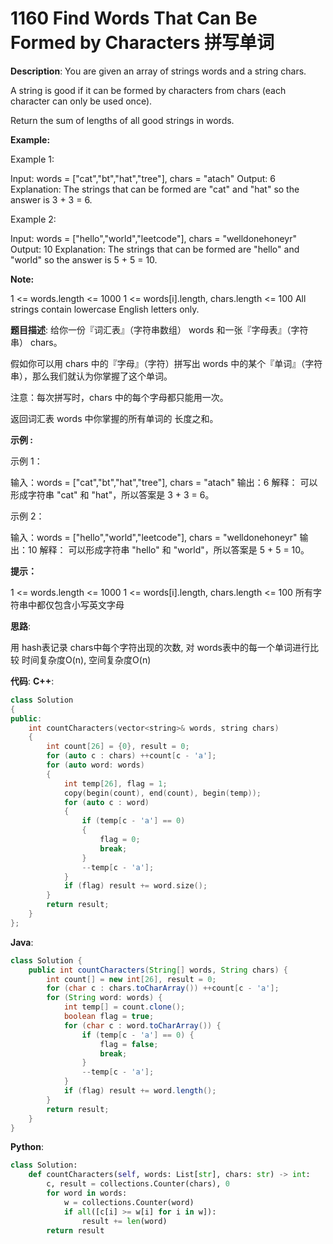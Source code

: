 # 1160 Find Words That Can Be Formed by Characters 拼写单词

__Description__:
You are given an array of strings words and a string chars.

A string is good if it can be formed by characters from chars (each character can only be used once).

Return the sum of lengths of all good strings in words.

__Example:__

Example 1:

Input: words = ["cat","bt","hat","tree"], chars = "atach"
Output: 6
Explanation:
The strings that can be formed are "cat" and "hat" so the answer is 3 + 3 = 6.

Example 2:

Input: words = ["hello","world","leetcode"], chars = "welldonehoneyr"
Output: 10
Explanation:
The strings that can be formed are "hello" and "world" so the answer is 5 + 5 = 10.

__Note:__

1 <= words.length <= 1000
1 <= words[i].length, chars.length <= 100
All strings contain lowercase English letters only.

__题目描述__:
给你一份『词汇表』（字符串数组） words 和一张『字母表』（字符串） chars。

假如你可以用 chars 中的『字母』（字符）拼写出 words 中的某个『单词』（字符串），那么我们就认为你掌握了这个单词。

注意：每次拼写时，chars 中的每个字母都只能用一次。

返回词汇表 words 中你掌握的所有单词的 长度之和。

__示例 :__

示例 1：

输入：words = ["cat","bt","hat","tree"], chars = "atach"
输出：6
解释：
可以形成字符串 "cat" 和 "hat"，所以答案是 3 + 3 = 6。

示例 2：

输入：words = ["hello","world","leetcode"], chars = "welldonehoneyr"
输出：10
解释：
可以形成字符串 "hello" 和 "world"，所以答案是 5 + 5 = 10。

__提示：__

1 <= words.length <= 1000
1 <= words[i].length, chars.length <= 100
所有字符串中都仅包含小写英文字母

__思路__:

用 hash表记录 chars中每个字符出现的次数, 对 words表中的每一个单词进行比较
时间复杂度O(n), 空间复杂度O(n)

__代码__:
__C++__:

```C++
class Solution 
{
public:
    int countCharacters(vector<string>& words, string chars) 
    {
        int count[26] = {0}, result = 0;
        for (auto c : chars) ++count[c - 'a'];
        for (auto word: words)
        {
            int temp[26], flag = 1;
            copy(begin(count), end(count), begin(temp));
            for (auto c : word) 
            {
                if (temp[c - 'a'] == 0) 
                {
                    flag = 0;
                    break;
                }
                --temp[c - 'a'];
            }
            if (flag) result += word.size();
        }
        return result;
    }
};
```

__Java__:

```Java
class Solution {
    public int countCharacters(String[] words, String chars) {
        int count[] = new int[26], result = 0;
        for (char c : chars.toCharArray()) ++count[c - 'a'];
        for (String word: words) {
            int temp[] = count.clone();
            boolean flag = true;
            for (char c : word.toCharArray()) {
                if (temp[c - 'a'] == 0) {
                    flag = false;
                    break;
                }
                --temp[c - 'a'];
            }
            if (flag) result += word.length();
        }
        return result;
    }
}
```

__Python__:

```Python
class Solution:
    def countCharacters(self, words: List[str], chars: str) -> int:
        c, result = collections.Counter(chars), 0
        for word in words:
            w = collections.Counter(word)
            if all([c[i] >= w[i] for i in w]):
                result += len(word)
        return result
```
